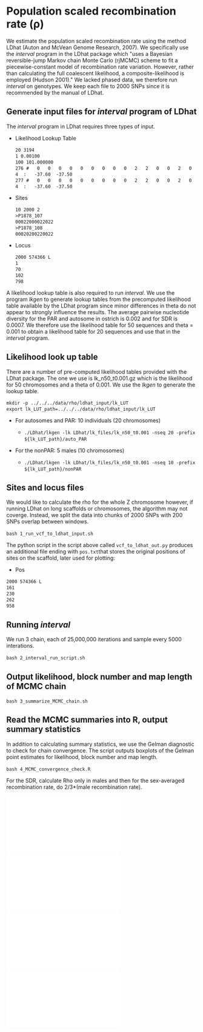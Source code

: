 # Population scaled recombination rate (ρ)

We estimate the population scaled recombination rate using the method LDhat (Auton and McVean Genome Research, 2007). We specifically use the *interval* program in the LDhat package which
"uses a Bayesian reversible-jump Markov chain Monte Carlo (rjMCMC) scheme to fit a piecewise-constant model of recombination rate variation. However,
rather than calculating the full coalescent likelihood, a composite-likelihood is employed (Hudson 2001)." We lacked phased data, we therefore run *interval* on genotypes. We keep each 
file to 2000 SNPs since it is recommended by the manual of LDhat.

## Generate input files for *interval* program of LDhat
The *interval* program in LDhat requires three types of input. 

- Likelihood Lookup Table

    ```
    20 3194
    1 0.00100
    100 101.000000
    276 #   0   0   0   0   0   0   0   0   0   2   2   0   0   2   0   4  :   -37.60  -37.50
    277 #   0   0   0   0   0   0   0   0   0   2   2   0   0   2   0   4  :   -37.60  -37.50
    ```

- Sites

      10 2000 2
      >P1878_107
      00022000022022
      >P1878_108
      00020200220022

- Locus

    ```
    2000 574366 L
    1
    70
    102
    798
    ```

A likelihood lookup table is also required to run *interval*. We use the program *lkgen* to generate lookup tables from the precomputed
likelihood table available by the LDhat program since minor differences in theta do not appear to strongly influence 
the results. The average pairwise nucleotide diversity for the PAR and autosome in ostrich is 0.002 and for SDR is 0.0007.
We therefore use the likelihood table for 50 sequences and theta = 0.001 to obtain a likelihood table for 20 sequences
and use that in the *interval* program.

## Likelihood look up table
There are a number of pre-computed likelihood tables provided with the LDhat package. The one we use is lk_n50_t0.001.gz which 
is the likelihood for 50 chromosomes and a theta of 0.001. We use the *lkgen* to generate the lookup table. 

```
mkdir -p ../../../data/rho/ldhat_input/lk_LUT
export lk_LUT_path=../../../data/rho/ldhat_input/lk_LUT
```

- For autosomes and PAR: 10 individuals (20 chromosomes)

    - `./LDhat/lkgen -lk LDhat/lk_files/lk_n50_t0.001 -nseq 20 -prefix ${lk_LUT_path}/auto_PAR`

- For the nonPAR: 5 males (10 chromosomes)

    - `./LDhat/lkgen -lk LDhat/lk_files/lk_n50_t0.001 -nseq 10 -prefix ${lk_LUT_path}/nonPAR`

## Sites and locus files 

We would like to calculate the rho for the whole Z chromosome however, if running LDhat on long 
scaffolds or chromosomes, the algorithm may not coverge. Instead, we split the data into chunks 
of 2000 SNPs with 200 SNPs overlap between windows. 

`bash 1_run_vcf_to_ldhat_input.sh`

The python script in the script above called `vcf_to_ldhat_out.py` produces an additional file ending with `pos.txt`that stores
the original positions of sites on the scaffold, later used for plotting:

- Pos

```
2000 574366 L
161
230
262
958
```

## Running *interval*

We run 3 chain, each of 25,000,000 iterations and sample every 5000 interations.

`bash 2_interval_run_script.sh`

## Output likelihood, block number and map length of MCMC chain
`bash 3_summarize_MCMC_chain.sh`

## Read the MCMC summaries into R, output summary statistics

In addition to calculating summary statistics, we use the Gelman diagnostic to check for chain convergence.
The script outputs boxplots of the Gelman point estimates for likelihood, block number and map length.

`bash 4_MCMC_convergence_check.R`


For the SDR, calculate Rho only in males and then for the sex-averaged recombination rate, do 2/3*(male recombination
rate).

![Chr4 Gelman diagnostic](../../../data/rho/ldhat_mcmc/chr4_gelman.pdf) <br>
![Chr5 Gelman diagnostic](../../../data/rho/ldhat_mcmc/chr5_gelman.pdf) <br>
![PAR Gelman diagnostic](../../../data/rho/ldhat_mcmc/par_gelman.pdf) <br>
![nonPAR Gelman diagnostic](../../../data/rho/ldhat_mcmc/nonpar_gelman.pdf) <br>







